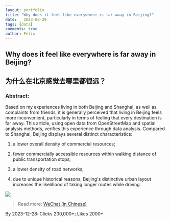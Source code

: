 ```yaml
---
layout: portfolio
title: "Why does it feel like everywhere is far away in Beijing?"
date:   2023-08-29
tags: [data]
comments: true
author: Felix
---
```


<!-- more -->

## **Why does it feel like everywhere is far away in Beijing?**
## 为什么在北京感觉去哪里都很远？

### **Abstract:** 

Based on my experiences living in both Beijing and Shanghai, as well as complaints from friends, it is generally perceived that living in Beijing feels more inconvenient, particularly in terms of feeling that every destination is far away. This article, using open data from OpenStreetMap and spatial analysis methods, verifies this experience through data analysis. Compared to Shanghai, Beijing displays several distinct characteristics: 

1) a lower overall density of commercial resources; 

2) fewer commercially accessible resources within walking distance of public transportation stops; 

3) a lower density of road networks; 

4) due to unique historical reasons, Beijing's distinctive urban layout increases the likelihood of taking longer routes while driving.

![](https://github.com/SousekiL/BeijingShanghai/assets/16383958/f1196c58-4678-4967-8b55-64f16010c994)


> Read more: [WeChat (in Chinese)](https://mp.weixin.qq.com/s/ywQC_EmsF2VAiZprDFxhjg)

By 2023-12-28: Clicks 200,000+; Likes 2000+
